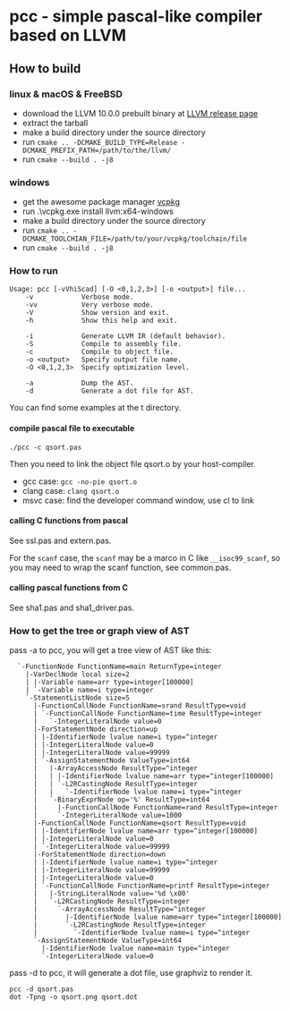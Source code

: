 # pcc - simple pascal-like compiler based on LLVM

## How to build

### linux & macOS & FreeBSD

- download the LLVM 10.0.0 prebuilt binary at [LLVM release page](https://releases.llvm.org/download.html#10.0.0)
- extract the tarball
- make a build directory under the source directory
- run `cmake .. -DCMAKE_BUILD_TYPE=Release -DCMAKE_PREFIX_PATH=/path/to/the/llvm/`
- run `cmake --build . -j8`

### windows

- get the awesome package manager [vcpkg](https://github.com/Microsoft/vcpkg)
- run .\vcpkg.exe install llvm:x64-windows
- make a build directory under the source directory
- run `cmake .. -DCMAKE_TOOLCHIAN_FILE=/path/to/your/vcpkg/toolchain/file`
- run `cmake --build . -j8`

### How to run

```
Usage: pcc [-vVhiScad] [-O <0,1,2,3>] [-o <output>] file...
    -v            Verbose mode.
    -vv           Very verbose mode.
    -V            Show version and exit.
    -h            Show this help and exit.

    -i            Generate LLVM IR (default behavior).
    -S            Compile to assembly file.
    -c            Compile to object file.
    -o <output>   Specify output file name.
    -O <0,1,2,3>  Specify optimization level.

    -a            Dump the AST.
    -d            Generate a dot file for AST.
```

You can find some examples at the t directory.

#### compile pascal file to executable

```
./pcc -c qsort.pas
```

Then you need to link the object file qsort.o by your host-compiler.

- gcc case: `gcc -no-pie qsort.o`
- clang case: `clang qsort.o`
- msvc case: find the developer command window, use cl to link

#### calling C functions from pascal

See ssl.pas and extern.pas.

For the `scanf` case, the `scanf` may be a marco in C like `__isoc99_scanf`, so you may need to wrap the scanf function, see common.pas.

#### calling pascal functions from C

See sha1.pas and sha1_driver.pas.

### How to get the tree or graph view of AST

pass -a to pcc, you will get a tree view of AST like this:

```
  `-FunctionNode FunctionName=main ReturnType=integer
    |-VarDeclNode local size=2
    | |-Variable name=arr type=integer[100000]
    | `-Variable name=i type=integer
    `-StatementListNode size=5
      |-FunctionCallNode FunctionName=srand ResultType=void
      | `-FunctionCallNode FunctionName=time ResultType=integer
      |   `-IntegerLiteralNode value=0
      |-ForStatementNode direction=up
      | |-IdentifierNode lvalue name=i type=^integer
      | |-IntegerLiteralNode value=0
      | |-IntegerLiteralNode value=99999
      | `-AssignStatementNode ValueType=int64
      |   |-ArrayAccessNode ResultType=^integer
      |   | |-IdentifierNode lvalue name=arr type=^integer[100000]
      |   | `-L2RCastingNode ResultType=integer
      |   |   `-IdentifierNode lvalue name=i type=^integer
      |   `-BinaryExprNode op='%' ResultType=int64
      |     |-FunctionCallNode FunctionName=rand ResultType=integer
      |     `-IntegerLiteralNode value=1000
      |-FunctionCallNode FunctionName=qsort ResultType=void
      | |-IdentifierNode lvalue name=arr type=^integer[100000]
      | |-IntegerLiteralNode value=0
      | `-IntegerLiteralNode value=99999
      |-ForStatementNode direction=down
      | |-IdentifierNode lvalue name=i type=^integer
      | |-IntegerLiteralNode value=99999
      | |-IntegerLiteralNode value=0
      | `-FunctionCallNode FunctionName=printf ResultType=integer
      |   |-StringLiteralNode value='%d \x00'
      |   `-L2RCastingNode ResultType=integer
      |     `-ArrayAccessNode ResultType=^integer
      |       |-IdentifierNode lvalue name=arr type=^integer[100000]
      |       `-L2RCastingNode ResultType=integer
      |         `-IdentifierNode lvalue name=i type=^integer
      `-AssignStatementNode ValueType=int64
        |-IdentifierNode lvalue name=main type=^integer
        `-IntegerLiteralNode value=0
```

pass -d to pcc, it will generate a dot file, use graphviz to render it.

```
pcc -d qsort.pas
dot -Tpng -o qsort.png qsort.dot
```
